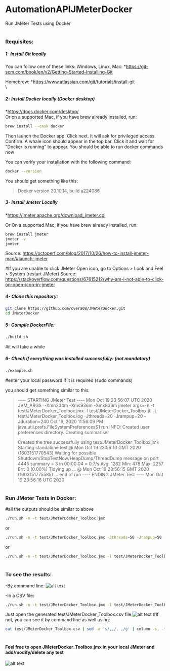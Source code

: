 # AutomationAPIJMeterDocker
Run JMeter Tests using Docker

#

### Requisites:
##### 1- Install Git locally
You can follow one of these links:
Windows, Linux, Mac: 
*https://git-scm.com/book/en/v2/Getting-Started-Installing-Git

Homebrew:
*https://www.atlassian.com/git/tutorials/install-git
\
\
##### 2- Install Docker locally (Docker desktop)
*https://docs.docker.com/desktop/
\
Or on a supported Mac, if you have brew already installed, run:
```sh
brew install --cask docker
```
Then launch the Docker app. Click next. It will ask for privileged access. Confirm. A whale icon should appear in the top bar. Click it and wait for "Docker is running" to appear. You should be able to run docker commands now

You can verify your installation with the following command:
```sh
docker --version
```
You should get something like this:
>Docker version 20.10.14, build a224086


##### 3- Install Jmeter Locally
*https://jmeter.apache.org/download_jmeter.cgi

Or On a supported Mac, if you have brew already installed, run:
```sh
brew install jmeter
jmeter -v 
jmeter
```
Source: https://octoperf.com/blog/2017/10/26/how-to-install-jmeter-mac/#launch-jmeter

#If you are unable to click JMeter Open icon, go to Options > Look and Feel > System (restart JMeter)
Source: https://stackoverflow.com/questions/67615212/why-am-i-not-able-to-click-on-open-icon-in-jmeter

##### 4- Clone this repository:

```sh
git clone https://github.com/cvera08/JMeterDocker.git
cd JMeterDocker
```

##### 5- Compile DockerFile:
```sh
./build.sh
```
#it will take a while

##### 6- Check if everything was installed successfully: (not mandatory)
```sh
./example.sh
```
#enter your local password if it is required (sudo commands)

you should get something similar to this:
>----  STARTING JMeter Test ---- Mon Oct 19 23:56:07 UTC 2020
 JVM_ARGS=-Xmn234m -Xms936m -Xmx936m
 jmeter args=-n -t test/JMeterDocker_Toolbox.jmx -l test/JMeterDocker_Toolbox.jtl -j test/JMeterDocker_Toolbox.log -Jthreads=20 -Jrampup=20 -Jduration=240
 Oct 19, 2020 11:56:09 PM java.util.prefs.FileSystemPreferences$1 run
 INFO: Created user preferences directory.
 Creating summariser <summary>
 Created the tree successfully using test/JMeterDocker_Toolbox.jmx
 Starting standalone test @ Mon Oct 19 23:56:10 GMT 2020 (1603151770543)
 Waiting for possible Shutdown/StopTestNow/HeapDump/ThreadDump message on port 4445
 summary =      3 in 00:00:04 =    0.7/s Avg:  1282 Min:   478 Max:  2257 Err:     0 (0.00%)
 Tidying up ...    @ Mon Oct 19 23:56:15 GMT 2020 (1603151775585)
 ... end of run
 ----  ENDING JMeter Test ---- Mon Oct 19 23:56:16 UTC 2020

#
### Run JMeter Tests in Docker: 
#all the outputs should be similar to above
```sh
./run.sh -n -t test/JMeterDocker_Toolbox.jmx
```

or 
```sh
./run.sh -n -t test/JMeterDocker_Toolbox.jmx -Jthreads=50 -Jrampup=50 -Jduration=600
```

or
```sh
./run.sh -n -t test/JMeterDocker_Toolbox.jmx -l test/JMeterDocker_Toolbox.jtl -j test/JMeterDocker_Toolbox.log -Jthreads=50 -Jrampup=50 -Jduration=600
```
#
### To see the results: 
-By command line:
![alt text](https://i.ibb.co/8rGj85J/JMeter-Docker-zsh-153-43.png)

-In a CSV file:
```sh
./run.sh -n -t test/JMeterDocker_Toolbox.jmx -l test/JMeterDocker_Toolbox.csv
```
Just open the generated test/JMeterDocker_Toolbox.csv file
![alt text](https://i.ibb.co/wLWyBBb/JMeter-Docker-Toolbox-Google-Sheets.png)
#If not, you can see it by command line as well using:
```sh
cat test/JMeterDocker_Toolbox.csv | sed -e 's/,,/, ,/g' | column -s, -t | less -#5 -N -S
```
#
#### Feel free to open JMeterDocker_Toolbox.jmx in your local JMeter and add/modify/delete any test
![alt text](https://i.ibb.co/DVx8G2S/Cursor-and-JMeter-Docker-Toolbox-jmx-JMeter-Docker-test-JMeter-Docker-Toolbox-jmx-Apache-JMeter-5-4.png)